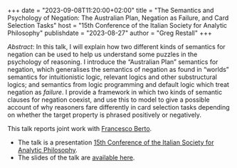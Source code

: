 +++
date = "2023-09-08T11:20:00+02:00"
title = "The Semantics and Psychology of Negation: The Australian Plan, Negation as Failure, and Card Selection Tasks"
host = "15th Conference of the Italian Society for Analytic Philosophy"
publishdate = "2023-08-27"
author = "Greg Restall"
+++

*Abstract*: In this talk, I will explain how two different kinds of semantics for negation can be used to help us understand some puzzles in the psychology of reasoning. I introduce the &ldquo;Australian Plan&rdquo; semantics for negation, which generalises the semantics of negation as found in &ldquo;worlds&rdquo; semantics for intuitionistic logic, relevant logics and other substructural logics; and semantics from logic programming and default logic which treat negation as _failure_. I provide a framework in which two kinds of semantic clauses for negation coexist, and use this to model to give a possible account of why reasoners fare differently in card selection tasks depending on whether the target property is phrased positively or negatively. 

This talk reports joint work with [Francesco Berto](https://www.st-andrews.ac.uk/philosophy/people/fb96).

* The talk is a presentation [15th Conference of the Italian Society for Analytic Philosophy](http://sifaphilosophy.eu/?p=4958).
* The slides of the talk are [available here](/slides/spn-sifa.pdf).
